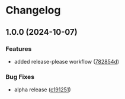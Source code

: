 # Changelog

## 1.0.0 (2024-10-07)


### Features

* added release-please workflow ([782854d](https://github.com/iFadi/CronUsersStatistic/commit/782854ded225bc9ecc7b6f0c13062a1d55bbcb05))


### Bug Fixes

* alpha release ([c191251](https://github.com/iFadi/CronUsersStatistic/commit/c191251610157f360297e3487cf620ffb30a4375))
